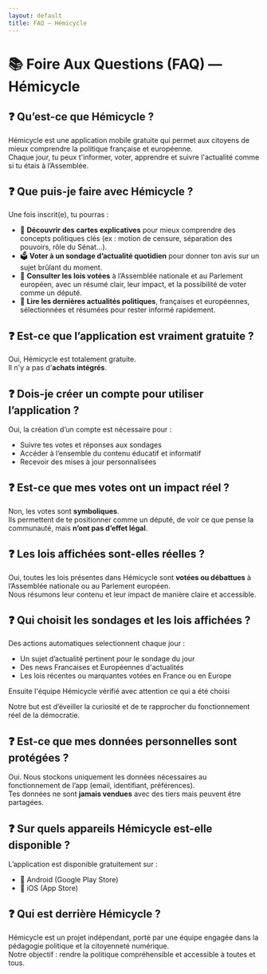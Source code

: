 ```yaml
---
layout: default
title: FAQ – Hémicycle
---
```


# 📚 Foire Aux Questions (FAQ) — Hémicycle

## ❓ Qu’est-ce que Hémicycle ?
Hémicycle est une application mobile gratuite qui permet aux citoyens de mieux comprendre la politique française et européenne.  
Chaque jour, tu peux t'informer, voter, apprendre et suivre l'actualité comme si tu étais à l’Assemblée.


## ❓ Que puis-je faire avec Hémicycle ?
Une fois inscrit(e), tu pourras :

- 📘 **Découvrir des cartes explicatives** pour mieux comprendre des concepts politiques clés (ex : motion de censure, séparation des pouvoirs, rôle du Sénat…).
- 🗳️ **Voter à un sondage d’actualité quotidien** pour donner ton avis sur un sujet brûlant du moment.
- 🧾 **Consulter les lois votées** à l’Assemblée nationale et au Parlement européen, avec un résumé clair, leur impact, et la possibilité de voter comme un député.
- 📰 **Lire les dernières actualités politiques**, françaises et européennes, sélectionnées et résumées pour rester informé rapidement.


## ❓ Est-ce que l’application est vraiment gratuite ?
Oui, Hémicycle est totalement gratuite.  
Il n'y a pas d'**achats intégrés**.


## ❓ Dois-je créer un compte pour utiliser l’application ?
Oui, la création d’un compte est nécessaire pour :

- Suivre tes votes et réponses aux sondages
- Accéder à l’ensemble du contenu éducatif et informatif
- Recevoir des mises à jour personnalisées


## ❓ Est-ce que mes votes ont un impact réel ?
Non, les votes sont **symboliques**.  
Ils permettent de te positionner comme un député, de voir ce que pense la communauté, mais **n’ont pas d’effet légal**.


## ❓ Les lois affichées sont-elles réelles ?
Oui, toutes les lois présentes dans Hémicycle sont **votées ou débattues** à l’Assemblée nationale ou au Parlement européen.  
Nous résumons leur contenu et leur impact de manière claire et accessible.


## ❓ Qui choisit les sondages et les lois affichées ?
Des actions automatiques selectionnent chaque jour :
- Un sujet d’actualité pertinent pour le sondage du jour
- Des news Francaises et Européennes d'actualités
- Les lois récentes ou marquantes votées en France ou en Europe

Ensuite l'équipe Hémicycle vérifié avec attention ce qui a été choisi

Notre but est d’éveiller la curiosité et de te rapprocher du fonctionnement réel de la démocratie.


## ❓ Est-ce que mes données personnelles sont protégées ?
Oui. Nous stockons uniquement les données nécessaires au fonctionnement de l’app (email, identifiant, préférences).  
Tes données ne sont **jamais vendues** avec des tiers mais peuvent être partagées.


## ❓ Sur quels appareils Hémicycle est-elle disponible ?
L’application est disponible gratuitement sur :

- 📱 Android (Google Play Store)
- 📱 iOS (App Store)


## ❓ Qui est derrière Hémicycle ?
Hémicycle est un projet indépendant, porté par une équipe engagée dans la pédagogie politique et la citoyenneté numérique.  
Notre objectif : rendre la politique compréhensible et accessible à toutes et tous.
